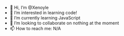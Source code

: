 - 👋 Hi, I’m @Xenoyle
- 👀 I’m interested in learning code!
- 🌱 I’m currently learning JavaScript
- 💞️ I’m looking to collaborate on nothing at the moment
- 📫 How to reach me: N/A

<!---
Xenoyle/Xenoyle is a ✨ special ✨ repository because its `README.md` (this file) appears on your GitHub profile.
You can click the Preview link to take a look at your changes.
--->
